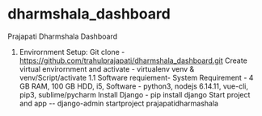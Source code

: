# dharmshala_dashboard
Prajapati Dharmshala Dashboard



1) Envirornment Setup:
	Git clone - https://github.com/trahulprajapati/dharmshala_dashboard.git
	Create virtual envirornment and activate - virtualenv  venv & venv/Script/activate
	1.1 Software requiement-
		System Requirement - 4 GB RAM, 100 GB HDD, i5, 
		Software - python3, nodejs 6.14.11, vue-cli, pip3, sublime/pycharm
	Install Django - pip install django
	Start project and app -- django-admin startproject prajapatidharmashala
